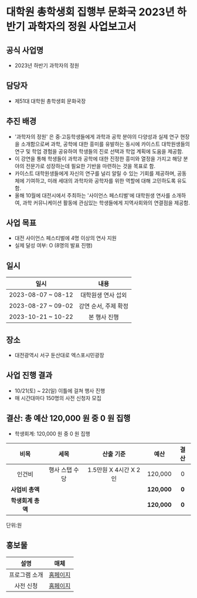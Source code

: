 대학원 총학생회 집행부 문화국 2023년 하반기 과학자의 정원 사업보고서
===

## 공식 사업명
- 2023년 하반기 과학자의 정원

## 담당자
- 제51대 대학원 총학생회 문화국장

## 추진 배경
- '과학자의 정원' 은 중·고등학생들에게 과학과 공학 분야의 다양성과 실제 연구 현장을 소개함으로써 과학, 공학에 대한 흥미를 유발하는 동시에 카이스트 대학원생들의 연구 및 학업 경험을 공유하여 학생들의 진로 선택과 학업 계획에 도움을 제공함.
- 이 강연을 통해 학생들이 과학과 공학에 대한 진정한 흥미와 열정을 가지고 해당 분야의 전문가로 성장하는데 필요한 기반을 마련하는 것을 목표로 함.
- 카이스트 대학원생들에게 자신의 연구를 널리 알릴 수 있는 기회를 제공하며, 공동체에 기여하고, 미래 세대의 과학자와 공학자를 위한 역할에 대해 고민하도록 유도함.
- 올해 10월에 대전시에서 주최하는 '사이언스 페스티벌'에 대학원생 연사를 소개하여, 과학 커뮤니케이션 활동에 관심있는 학생들에게 지역사회와의 연결점을 제공함.

## 사업 목표
- 대전 사이언스 페스티벌에 4명 이상의 연사 지원
- 실제 달성 여부: O (8명의 발표 진행)

## 일시

|  **일시** |   **내용**   |
|:----------:|:------------:|
| 2023-08-07 ~ 08-12 | 대학원생 연사 섭외 |
| 2023-08-27 ~ 09-02 | 강연 순서, 주제 확정 |
| 2023-10-21 ~ 10-22 | 본 행사 진행 |

## 장소
- 대전광역시 서구 둔산대로 엑스포시민광장

## 사업 진행 결과
- 10/21(토) ~ 22(일) 이틀에 걸쳐 행사 진행
- 매 시간대마다 150명의 사전 신청자 모집

## 결산: 총 예산 120,000 원 중 0 원 집행

- 학생회계: 120,000 원 중 0 원 집행

|  **비목** |   **세목**   | **산출 기준** | **예산** | **결산** |
|:----------:|:------------:|:--------:|:--------:|:--------:|
|인건비|행사 스탭 수당| 1.5만원 X 4시간 X 2인|120,000| 0 |
|   **사업비 총액**  |         |       | **120,000**| **0** |
|   **학생회계 총액**  |          |      |**120,000**| **0** |

단위:원

## 홍보물

|   **설명**   |   **매체**   |
|:------------:|:------------:|
|프로그램 소개|[홈페이지](https://djsf.kr/program/future.php)|
|사전 신청|[홈페이지](https://djsf.kr/form/program.php?pr_code=science)|

